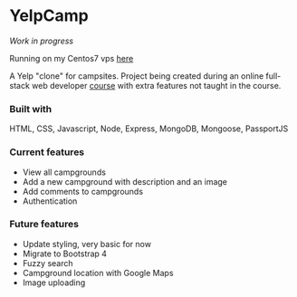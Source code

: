 # YelpCamp
*Work in progress*

Running on my Centos7 vps [here](http://46.101.224.38)

A Yelp "clone" for campsites. Project being created during an online full-stack web developer [course](https://www.udemy.com/the-web-developer-bootcamp/) with extra features not taught in the course.

### Built with
HTML, CSS, Javascript, Node, Express, MongoDB, Mongoose, PassportJS

### Current features
* View all campgrounds
* Add a new campground with description and an image
* Add comments to campgrounds
* Authentication

### Future features
* Update styling, very basic for now
* Migrate to Bootstrap 4
* Fuzzy search
* Campground location with Google Maps
* Image uploading
